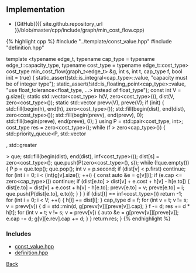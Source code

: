 ## Implementation

- [GitHub]({{ site.github.repository_url }}/blob/master/cpp/include/graph/min_cost_flow.cpp)

{% highlight cpp %}
#include "../template/const_value.hpp"
#include "definition.hpp"

template <typename edge_t, typename cap_type = typename edge_t::capacity_type,
          typename cost_type = typename edge_t::cost_type>
cost_type min_cost_flow(graph_t<edge_t> &g, int s, int t, cap_type f,
                        bool init = true) {
  static_assert(std::is_integral<cap_type>::value,
                "capacity must be of integer type");
  static_assert(!std::is_floating_point<cap_type>::value,
                "use float_tolerance<float_type, ...> instead of float_type");
  const int V = g.size();
  static std::vector<cost_type> h(V, zero<cost_type>()),
    dist(V, zero<cost_type>());
  static std::vector<int> prevv(V), preve(V);
  if (init) {
    std::fill(begin(h), end(h), zero<cost_type>());
    std::fill(begin(dist), end(dist), zero<cost_type>());
    std::fill(begin(prevv), end(prevv), 0);
    std::fill(begin(preve), end(preve), 0);
  }
  using P = std::pair<cost_type, int>;
  cost_type res = zero<cost_type>();
  while (f > zero<cap_type>()) {
    std::priority_queue<P, std::vector<P>, std::greater<P>> que;
    std::fill(begin(dist), end(dist), inf<cost_type>());
    dist[s] = zero<cost_type>();
    que.push(P(zero<cost_type>(), s));
    while (!que.empty()) {
      P p = que.top();
      que.pop();
      int v = p.second;
      if (dist[v] < p.first) continue;
      for (int i = 0; i < (int)g[v].size(); ++i) {
        const auto &e = g[v][i];
        if (e.cap <= zero<cap_type>()) continue;
        if (dist[e.to] > dist[v] + e.cost + h[v] - h[e.to]) {
          dist[e.to] = dist[v] + e.cost + h[v] - h[e.to];
          prevv[e.to] = v;
          preve[e.to] = i;
          que.push(P(dist[e.to], e.to));
        }
      }
    }
    if (dist[t] == inf<cost_type>()) return -1;
    for (int i = 0; i < V; ++i) {
      h[i] += dist[i];
    }
    cap_type d = f;
    for (int v = t; v != s; v = prevv[v]) {
      d = std::min(d, g[prevv[v]][preve[v]].cap);
    }
    f -= d;
    res += d * h[t];
    for (int v = t; v != s; v = prevv[v]) {
      auto &e = g[prevv[v]][preve[v]];
      e.cap -= d;
      g[v][e.rev].cap += d;
    }
  }
  return res;
}
{% endhighlight %}

### Includes

- [const_value.hpp](../template/const_value)
- [definition.hpp](definition)

[Back](../..)
